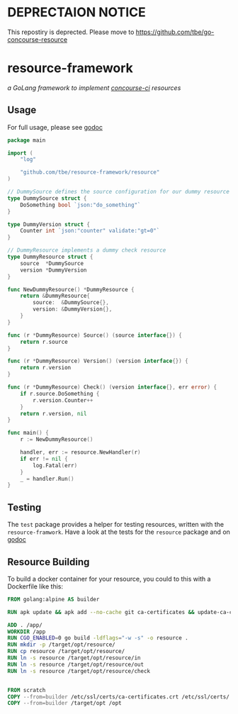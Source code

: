 # DEPRECTAION NOTICE

This repostiry is deprected. Please move to https://github.com/tbe/go-concourse-resource

# resource-framework

*a GoLang framework to implement [concourse-ci][1] resources*

## Usage

For full usage, please see [godoc][2]

```go
package main

import (
	"log"

	"github.com/tbe/resource-framework/resource"
)

// DummySource defines the source configuration for our dummy resource
type DummySource struct {
	DoSomething bool `json:"do_something"`
}

type DummyVersion struct {
	Counter int `json:"counter" validate:"gt=0"`
}

// DummyResource implements a dummy check resource
type DummyResource struct {
	source  *DummySource
	version *DummyVersion
}

func NewDummyResource() *DummyResource {
	return &DummyResource{
		source:  &DummySource{},
		version: &DummyVersion{},
	}
}

func (r *DummyResource) Source() (source interface{}) {
	return r.source
}

func (r *DummyResource) Version() (version interface{}) {
	return r.version
}

func (r *DummyResource) Check() (version interface{}, err error) {
	if r.source.DoSomething {
		r.version.Counter++
	}
	return r.version, nil
}

func main() {
	r := NewDummyResource()

	handler, err := resource.NewHandler(r)
	if err != nil {
		log.Fatal(err)
	}
	_ = handler.Run()
}
```

## Testing

The `test` package provides a helper for testing resources, written with the `resource-framwork`.
Have a look at the tests for the `resource` package and on [godoc][3]

## Resource Building

To build a docker container for your resource, you could to this with a Dockerfile like this:

```Dockerfile
FROM golang:alpine AS builder

RUN apk update && apk add --no-cache git ca-certificates && update-ca-certificates

ADD . /app/
WORKDIR /app
RUN CGO_ENABLED=0 go build -ldflags="-w -s" -o resource .
RUN mkdir -p /target/opt/resource/
RUN cp resource /target/opt/resource/
RUN ln -s resource /target/opt/resource/in
RUN ln -s resource /target/opt/resource/out
RUN ln -s resource /target/opt/resource/check


FROM scratch
COPY --from=builder /etc/ssl/certs/ca-certificates.crt /etc/ssl/certs/
COPY --from=builder /target/opt /opt
```

[1]: https://concourse-ci.org/
[2]: https://godoc.org/github.com/tbe/resource-framework/resource
[3]: https://godoc.org/github.com/tbe/resource-framework/test
